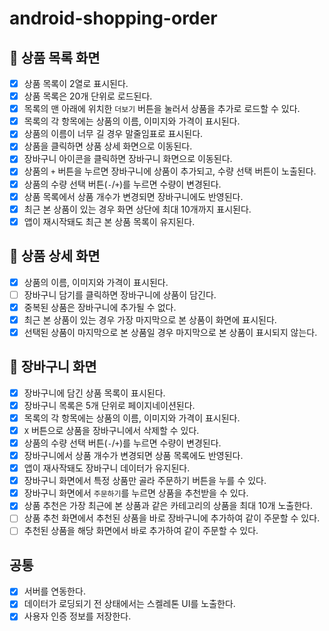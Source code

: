 # android-shopping-order

## 🎯 상품 목록 화면
- [x] 상품 목록이 2열로 표시된다.
- [x] 상품 목록은 20개 단위로 로드된다.
- [x] 목록의 맨 아래에 위치한 `더보기` 버튼을 눌러서 상품을 추가로 로드할 수 있다.
- [x] 목록의 각 항목에는 상품의 이름, 이미지와 가격이 표시된다.
- [x] 상품의 이름이 너무 길 경우 말줄임표로 표시된다.
- [x] 상품을 클릭하면 상품 상세 화면으로 이동된다.
- [x] 장바구니 아이콘을 클릭하면 장바구니 화면으로 이동된다.
- [x] 상품의 `+` 버튼을 누르면 장바구니에 상품이 추가되고, 수량 선택 버튼이 노출된다.
- [x] 상품의 수량 선택 버튼(`-`/`+`)를 누르면 수량이 변경된다.
- [x] 상품 목록에서 상품 개수가 변경되면 장바구니에도 반영된다.
- [x] 최근 본 상품이 있는 경우 화면 상단에 최대 10개까지 표시된다.
- [x] 앱이 재시작돼도 최근 본 상품 목록이 유지된다.

## 🎯 상품 상세 화면
- [x] 상품의 이름, 이미지와 가격이 표시된다.
- [ ] 장바구니 담기를 클릭하면 장바구니에 상품이 담긴다.
- [x] 중복된 상품은 장바구니에 추가될 수 없다.
- [x] 최근 본 상품이 있는 경우 가장 마지막으로 본 상품이 화면에 표시된다.
- [x] 선택된 상품이 마지막으로 본 상품일 경우 마지막으로 본 상품이 표시되지 않는다.

## 🎯 장바구니 화면
- [x] 장바구니에 담긴 상품 목록이 표시된다.
- [x] 장바구니 목록은 5개 단위로 페이지네이션된다.
- [x] 목록의 각 항목에는 상품의 이름, 이미지와 가격이 표시된다.
- [x] `X` 버튼으로 상품을 장바구니에서 삭제할 수 있다.
- [x] 상품의 수량 선택 버튼(`-`/`+`)를 누르면 수량이 변경된다.
- [x] 장바구니에서 상품 개수가 변경되면 상품 목록에도 반영된다.
- [x] 앱이 재사작돼도 장바구니 데이터가 유지된다.
- [x] 장바구니 화면에서 특정 상품만 골라 주문하기 버튼을 누를 수 있다.
- [x] 장바구니 화면에서 `주문하기`를 누르면 상품을 추천받을 수 있다.
- [x] 상품 추천은 가장 최근에 본 상품과 같은 카테고리의 상품을 최대 10개 노출한다.
- [ ] 상품 추천 화면에서 추천된 상품을 바로 장바구니에 추가하여 같이 주문할 수 있다.
- [ ] 추천된 상품을 해당 화면에서 바로 추가하여 같이 주문할 수 있다.

## 공통
- [x] 서버를 연동한다.
- [x] 데이터가 로딩되기 전 상태에서는 스켈레톤 UI를 노출한다.
- [x] 사용자 인증 정보를 저장한다.
